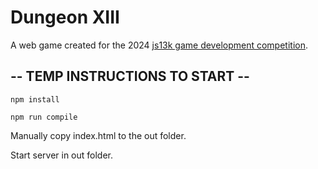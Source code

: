 # Dungeon XIII

A web game created for the 2024 [js13k game development competition](https://js13kgames.com/).

## -- TEMP INSTRUCTIONS TO START --

`npm install`

`npm run compile`

Manually copy index.html to the out folder.

Start server in out folder.